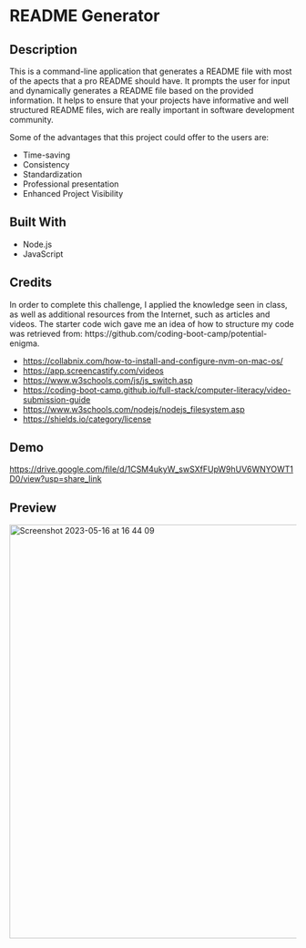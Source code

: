 # README Generator 

<h2>Description</h2>

This is a command-line application that generates a README file with most of the apects that a pro README should have. It prompts the user for input and dynamically generates a README file based on the provided information. It helps to ensure that your projects have informative and well structured README files, wich are really important in software development community. 

Some of the advantages that this project could offer to the users are: 

* Time-saving 
* Consistency 
* Standardization
* Professional presentation 
* Enhanced Project Visibility

<h2>Built With</h2> 

- Node.js
- JavaScript



<h2>Credits</h2>
In order to complete this challenge, I applied the knowledge seen in class, as well as additional resources from the Internet, such as articles and videos. The starter code wich gave me an idea of how to structure my code was retrieved from: https://github.com/coding-boot-camp/potential-enigma. 

* https://collabnix.com/how-to-install-and-configure-nvm-on-mac-os/
* https://app.screencastify.com/videos
* https://www.w3schools.com/js/js_switch.asp
* https://coding-boot-camp.github.io/full-stack/computer-literacy/video-submission-guide
* https://www.w3schools.com/nodejs/nodejs_filesystem.asp
* https://shields.io/category/license




<h2>Demo</h2>

https://drive.google.com/file/d/1CSM4ukyW_swSXfFUpW9hUV6WNYOWT1D0/view?usp=share_link


<h2>Preview</h2
    
 <img width="620" alt="Screenshot 2023-05-16 at 16 55 08" src="https://github.com/ChemaKing13/9.ReadMe-Gen/assets/124849302/03f9b9c2-d261-4c66-ac67-7ce23e16151a">   

    
 <img width="727" alt="Screenshot 2023-05-16 at 16 44 09" src="https://github.com/ChemaKing13/9.ReadMe-Gen/assets/124849302/7ee945c5-cbf6-43f2-aafe-75b5f780d360">

